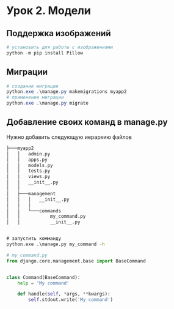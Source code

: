 # Урок 2. Модели

## Поддержка изображений
```powershell
# установить для работы с изображениями
python -m pip install Pillow
```
## Миграции
```powershell
# создание миграции
python.exe .\manage.py makemigrations myapp2
# применение миграции
python.exe .\manage.py migrate
```
## Добавление своих команд в manage.py
Нужно добавить следующую иерархию файлов
```cmd
├───myapp2
│   │   admin.py
│   │   apps.py
│   │   models.py
│   │   tests.py
│   │   views.py
│   │   __init__.py
│   │
│   ├───management
│   │   │   __init__.py
│   │   │
│   │   └───commands
│   │           my_command.py
│   │           __init__.py


# запустить комманду
python.exe .\manage.py my_command -h
```

```python
# my_command.py
from django.core.management.base import BaseCommand


class Command(BaseCommand):
    help = 'My command'

    def handle(self, *args, **kwargs):
        self.stdout.write('My command')
```